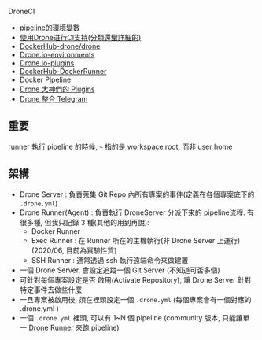 DroneCI

- [pipeline的環境變數](https://exec-runner.docs.drone.io/configuration/variables/)
- [使用Drone进行CI支持(分類還蠻詳細的)](https://xenojoshua.com/2019/12/drone-ci/#1-%E5%89%8D%E8%A8%80)
- [DockerHub-drone/drone](https://hub.docker.com/r/drone/drone)
- [Drone.io-environments](https://docs.drone.io/server/reference/)
- [Drone.io-plugins](http://plugins.drone.io/drone-plugins/drone-docker/)
- [DockerHub-DockerRunner](https://hub.docker.com/r/drone/drone-runner-docker)
- [Docker Pipeline](https://docs.drone.io/yaml/docker/)
- [Drone 大神們的 Plugins](http://plugins.drone.io/jetrails/drone-cloudflare-dns/)
- [Drone 整合 Telegram](https://stanislas.blog/2018/08/setup-telegram-bot-for-drone-ci-cd-builds/)


## 重要

runner 執行 pipeline 的時候, `~` 指的是 workspace root, 而非 user home


## 架構

- Drone Server        : 負責蒐集 Git Repo 內所有專案的事件(定義在各個專案底下的 `.drone.yml`)
- Drone Runner(Agent) : 負責執行 DroneServer 分派下來的 pipeline流程. 有很多種, 但我只記錄 3 種(其他的用到再說):
  - Docker Runner
  - Exec Runner : 在 Runner 所在的主機執行(非 Drone Server 上運行)(2020/06, 目前為實驗性質)
  - SSH Runner : 通常透過 ssh 執行遠端命令來做建置
- 一個 Drone Server, 會設定追蹤一個 Git Server (不知道可否多個)
- 可針對每個專案設定是否 啟用(Activate Repository), 讓 Drone Server 針對特定事件去做些什麼
- 一旦專案被啟用後, 須在裡頭設定一個 `.drone.yml` (每個專案會有一個對應的 .drone.yml )
- 一個 `.drone.yml` 裡頭, 可以有 1~N 個 pipeline (community 版本, 只能讓單一 Drone Runner 來跑 pipeline)

